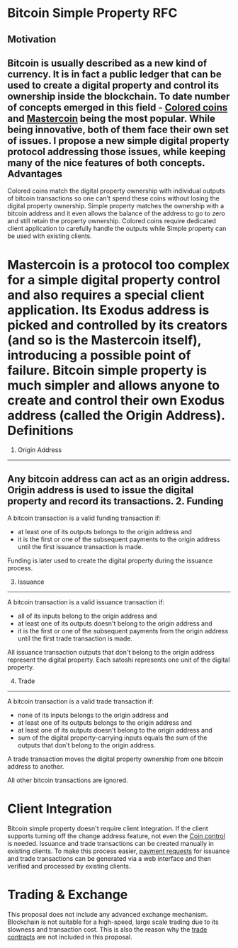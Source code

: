 Bitcoin Simple Property RFC
===========================
Motivation
----------
Bitcoin is usually described as a new kind of currency. It is in fact a public ledger that can be used to create a digital property and control its ownership inside the blockchain. To date number of concepts emerged in this field - [Colored coins](http://wiki.bitcoinx.org/) and [Mastercoin](http://www.mastercoin.org/) being the most popular. While being innovative, both of them face their own set of issues. I propose a new simple digital property protocol addressing those issues, while keeping many of the nice features of both concepts.
Advantages
-----------------------------
Colored coins match the digital property ownership with individual outputs of bitcoin transactions so one can't spend these coins without losing the digital property ownership.
Simple property matches the ownership with a bitcoin address and it even allows the balance of the address to go to zero and still retain the property ownership. Colored coins require dedicated client application to carefully handle the outputs while Simple property can be used with existing clients.

Mastercoin is a protocol too complex for a simple digital property control and also requires a special client application. Its Exodus address is picked and controlled by its creators (and so is the Mastercoin itself), introducing a possible point of failure. Bitcoin simple property is much simpler and allows anyone to create and control their own Exodus address (called the Origin Address).
Definitions
===========
1. Origin Address
-----------------
Any bitcoin address can act as an origin address. Origin address is used to issue the digital property and record its transactions.
2. Funding
----------
A bitcoin transaction is a valid funding transaction if:
* at least one of its outputs belongs to the origin address and
* it is the first or one of the subsequent payments to the origin address until the first issuance transaction is made.

Funding is later used to create the digital property during the issuance process.

3. Issuance
-----------
A bitcoin transaction is a valid issuance transaction if:
* all of its inputs belong to the origin address and
* at least one of its outputs doesn't belong to the origin address and
* it is the first or one of the subsequent payments from the origin address until the first trade transaction is made.

All issuance transaction outputs that don't belong to the origin address represent the digital property. Each satoshi represents one unit of the digital property.

4. Trade
--------
A bitcoin transaction is a valid trade transaction if:
* none of its inputs belongs to the origin address and
* at least one of its outputs belongs to the origin address and
* at least one of its outputs doesn't belong to the origin address and
* sum of the digital property-carrying inputs equals the sum of the outputs that don't belong to the origin address.

A trade transaction moves the digital property ownership from one bitcoin address to another.


All other bitcoin transactions are ignored.

Client Integration
==================
Bitcoin simple property doesn't require client integration. If the client supports turning off the change address feature, not even the [Coin control](https://bitcointalk.org/index.php?topic=144331.0) is needed. Issuance and trade transactions can be created manually in existing clients. To make this process easier, [payment requests](https://en.bitcoin.it/wiki/BIP_0070) for issuance and trade transactions can be generated via a web interface and then verified and processed by existing clients.

Trading & Exchange
==================
This proposal does not include any advanced exchange mechanism. Blockchain is not suitable for a high-speed, large scale trading due to its slowness and transaction cost. This is also the reason why the [trade contracts](https://en.bitcoin.it/wiki/Smart_Property) are not included in this proposal.







